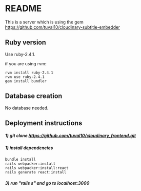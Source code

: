 # README

This is a server which is using the gem https://github.com/tuval10/cloudinary-subtitle-embedder

## Ruby version
Use ruby-2.4.1.

if you are using rvm:
```
rvm install ruby-2.4.1
rvm use ruby-2.4.1
gem install bundler
```

## Database creation
No database needed. 


## Deployment instructions
##### 1) git clone https://github.com/tuval10/cloudinary_frontend.git
##### 1) install dependencies
```
bundle install
rails webpacker:install
rails webpacker:install:react
rails generate react:install
```
##### 3) run "rails s" and go to localhost:3000

